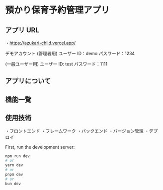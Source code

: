 # 預かり保育予約管理アプリ

## アプリ URL

・https://azukari-child.vercel.app/

デモアカウント
(管理者用)
ユーザー ID：demo
パスワード：1234

(一般ユーザー用)
ユーザー ID: test
パスワード：1111

## アプリについて

## 機能一覧

## 使用技術

・フロントエンド
・フレームワーク
・バックエンド
・バージョン管理
・デプロイ

First, run the development server:

```bash
npm run dev
# or
yarn dev
# or
pnpm dev
# or
bun dev
```
